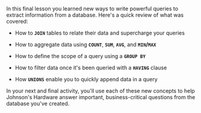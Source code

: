 In this final lesson you learned new ways to write powerful queries to extract information from a database. Here's a quick review of what was covered:

* How to **`JOIN`** tables to relate their data and supercharge your queries

* How to aggregate data using **`COUNT`**, **`SUM`**, **`AVG`**, and **`MIN`/`MAX`**

* How to define the scope of a query using a **`GROUP BY`**

* How to filter data once it's been queried with a **`HAVING`** clause

* How **`UNIONS`** enable you to quickly append data in a query

In your next and final activity, you'll use each of these new concepts to help Johnson's Hardware answer important, business-critical questions from the database you've created.